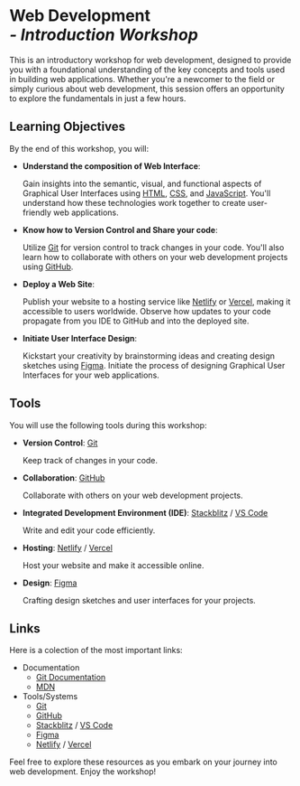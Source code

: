 # Web Development<br>_- Introduction Workshop_

This is an introductory workshop for web development, designed to provide you with a foundational understanding of the key concepts and tools used in building web applications. Whether you're a newcomer to the field or simply curious about web development, this session offers an opportunity to explore the fundamentals in just a few hours.

## Learning Objectives

By the end of this workshop, you will:

- **Understand the composition of Web Interface**:

  Gain insights into the semantic, visual, and functional aspects of Graphical User Interfaces using [HTML], [CSS], and [JavaScript]. You'll understand how these technologies work together to create user-friendly web applications.

- **Know how to Version Control and Share your code**:

  Utilize [Git] for version control to track changes in your code. You'll also learn how to collaborate with others on your web development projects using [GitHub].

- **Deploy a Web Site**:

  Publish your website to a hosting service like [Netlify] or [Vercel], making it accessible to users worldwide. Observe how updates to your code propagate from you IDE to GitHub and into the deployed site.

- **Initiate User Interface Design**:

  Kickstart your creativity by brainstorming ideas and creating design sketches using [Figma]. Initiate the process of designing Graphical User Interfaces for your web applications.

## Tools

You will use the following tools during this workshop:

- **Version Control**: [Git]

  Keep track of changes in your code.

- **Collaboration**: [GitHub]

  Collaborate with others on your web development projects.

- **Integrated Development Environment (IDE)**: [Stackblitz] / [VS Code]

  Write and edit your code efficiently.

- **Hosting**: [Netlify] / [Vercel]

  Host your website and make it accessible online.

- **Design**: [Figma]

  Crafting design sketches and user interfaces for your projects.

## Links

Here is a colection of the most important links:

- Documentation
  - [Git Documentation]
  - [MDN]
- Tools/Systems
  - [Git]
  - [GitHub]
  - [Stackblitz] / [VS Code]
  - [Figma]
  - [Netlify] / [Vercel]

Feel free to explore these resources as you embark on your journey into web development. Enjoy the workshop!

[HTML]: https://developer.mozilla.org/en-US/docs/Web/HTML
[CSS]: https://developer.mozilla.org/en-US/docs/Web/CSS
[JavaScript]: https://developer.mozilla.org/en-US/docs/Web/JavaScript
[Git Documentation]: https://git-scm.com/doc
[MDN]: https://developer.mozilla.org/
[GitHub]: https://github.com/
[Git]: https://git-scm.com/
[Stackblitz]: https://stackblitz.com/
[VS Code]: https://code.visualstudio.com/
[Figma]: https://www.figma.com/
[Netlify]: https://www.netlify.com/
[Vercel]: https://vercel.com/

